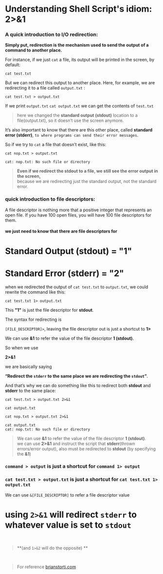 # **Understanding Shell Script's idiom: 2>&1**

### A quick introduction to I/O redirection:

**Simply put, redirection is the mechanism used to send the output of a command to another place.**

 For instance, if we just `cat` a file, its output will be printed in the screen, by default:

`cat test.txt`

But we can redirect this output to another place. Here, for example, we are redirecting it to a file called `output.txt` :

`cat test.txt > output.txt`

If we print `output.txt` `cat output.txt` we can get the contents of `test.txt`

> here we changed the **standard output (stdout)** location to a file(output.txt), so it doesn’t use the screen anymore.

It’s also important to know that there are this other place, called **standard error (stderr)**, `to where programs can send their error messages`.

So if we try to `cat` a file that doesn’t exist, like this:


`cat nop.txt > output.txt`

`cat: nop.txt: No such file or directory`


> **Even if we redirect the stdout to a file, we still see the error output in the screen,**<br />
 because we are redirecting just the standard output, not the standard error.



### quick introduction to file descriptors:

A file descriptor is nothing more that a positive integer that represents an open file. If you have 100 open files, you will have 100 file descriptors for them.

#### **we just need to know that there are file descriptors for**     

# **Standard Output (stdout) = "1"**

# **Standard Error (stderr) = "2"**

when we redirected the output of `cat test.txt` to `output.txt`, we could rewrite the command like this:

`cat test.txt 1> output.txt`



This **"1"** is just the file descriptor for **stdout**.

 The syntax for redirecting is

  ``[FILE_DESCRIPTOR]>``, leaving the file descriptor out is just a shortcut to **1>**


  We can use **&1** to refer the value of the file descriptor **1 (stdout)**.

  So when we use  

  **2>&1**

  we are basically saying

   **“Redirect the `stderr` to the same place we are redirecting the `stdout`”**.


  And that’s why we can do something like this to redirect both **stdout** and **stderr** to the same place:

`cat test.txt > output.txt 2>&1`

`cat output.txt`

`cat nop.txt > output.txt 2>&1`

`cat output.txt`
<br />
`cat: nop.txt: No such file or directory`


> We can use **&1** to refer the value of the file descriptor **1 (stdout)**.  
 we can use **2>&1** and instruct the script that **stderr**(thrown errors/error output), also must be redirected to **stdout** (by specifying the **&1**)


 ### **`command > output` is just a shortcut for `command 1> output`**


 ### **`cat test.txt > output.txt` is just a shortcut for `cat test.txt 1> output.txt`**  

 We can use ``&[FILE_DESCRIPTOR]`` to refer a file descriptor value

 # **using `2>&1` will redirect `stderr` to whatever value is set to `stdout`**

 <br />

> **(and `1>&2` will do the opposite) **

<br />



> For reference [brianstorti.com](https://www.brianstorti.com/understanding-shell-script-idiom-redirect/)
